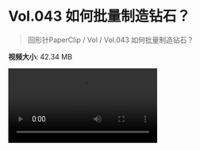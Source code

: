 # Vol.043 如何批量制造钻石？

> 回形针PaperClip / Vol / Vol.043 如何批量制造钻石？

**视频大小**: 42.34 MB

<div class="video"><video src="https://file.hsyhx.top/video/PaperClip/Vol/043.mp4" controls preload>🤔 您的浏览器不支持 video 标签</video></div>